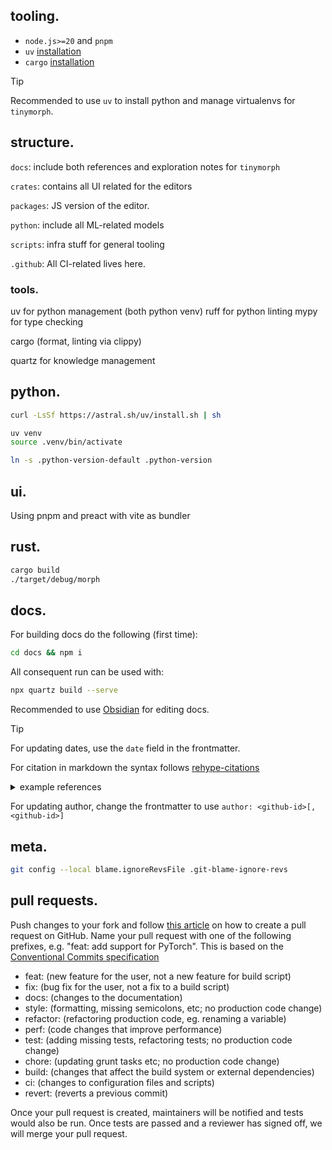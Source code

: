 ## tooling.

- `node.js>=20` and `pnpm`
- `uv` [installation](https://docs.astral.sh/uv/)
- `cargo` [installation](https://www.rust-lang.org/tools/install)

> [!tip]
> Recommended to use `uv` to install python and manage virtualenvs for `tinymorph`.

## structure.

`docs`: include both references and exploration notes for `tinymorph`

`crates`: contains all UI related for the editors

`packages`: JS version of the editor.

`python`: include all ML-related models

`scripts`: infra stuff for general tooling

`.github`: All CI-related lives here.

### tools.

uv for python management (both python venv)
ruff for python linting
mypy for type checking

cargo (format, linting via clippy)

quartz for knowledge management

## python.

```bash
curl -LsSf https://astral.sh/uv/install.sh | sh

uv venv
source .venv/bin/activate

ln -s .python-version-default .python-version
```

## ui.

Using pnpm and preact with vite as bundler

## rust.

```bash
cargo build
./target/debug/morph
```

## docs.

For building docs do the following (first time):

```bash
cd docs && npm i
```

All consequent run can be used with:

```bash
npx quartz build --serve
```

Recommended to use [Obsidian](https://obsidian.md/) for editing docs.

> [!tip]
> For updating dates, use the `date` field in the frontmatter.
>
> For citation in markdown the syntax follows [rehype-citations](https://github.com/timlrx/rehype-citation)

<details>

  <summary>example references</summary>

  See https://github.com/linozen/exocortex/blob/v4/content/refs/luhrmann2019.md?plain=1 for examples.

</details>

For updating author, change the frontmatter to use `author: <github-id>[,<github-id>]`

## meta.

```bash
git config --local blame.ignoreRevsFile .git-blame-ignore-revs
```

## pull requests.

Push changes to your fork and follow [this article](https://help.github.com/en/articles/creating-a-pull-request)
on how to create a pull request on GitHub. Name your pull request
with one of the following prefixes, e.g. "feat: add support for
PyTorch". This is based on the [Conventional Commits specification](https://www.conventionalcommits.org/en/v1.0.0/#summary)

- feat: (new feature for the user, not a new feature for build script)
- fix: (bug fix for the user, not a fix to a build script)
- docs: (changes to the documentation)
- style: (formatting, missing semicolons, etc; no production code change)
- refactor: (refactoring production code, eg. renaming a variable)
- perf: (code changes that improve performance)
- test: (adding missing tests, refactoring tests; no production code change)
- chore: (updating grunt tasks etc; no production code change)
- build: (changes that affect the build system or external dependencies)
- ci: (changes to configuration files and scripts)
- revert: (reverts a previous commit)

Once your pull request is created, maintainers will be notified and tests would also be run. Once tests are passed and a reviewer has signed off, we will merge your pull request.
